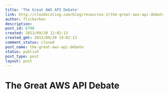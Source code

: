 ```yaml
---
title: 'The Great AWS API Debate'
link: http://cloudscaling.com/blog/resources-2/the-great-aws-api-debate/
author: flickerbox
description: 
post_id: 6798
created: 2013/09/20 12:02:13
created_gmt: 2013/09/20 19:02:13
comment_status: closed
post_name: the-great-aws-api-debate
status: publish
post_type: post
layout: post
---
```


# The Great AWS API Debate


